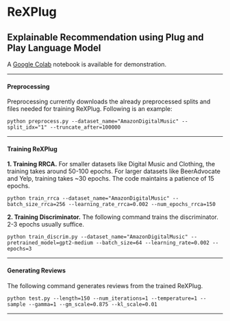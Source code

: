 # ReXPlug
## Explainable Recommendation using Plug and Play Language Model

A [Google Colab](https://colab.research.google.com/drive/1mSkbVKV7Jqu0UfrkgDKVpXKxA8gsQaxH?usp=sharing) notebook is available for demonstration.

------------

#### Preprocessing
Preprocessing currently downloads the already preprocessed splits and files needed for training ReXPlug. Following is an example:

`python preprocess.py --dataset_name="AmazonDigitalMusic" --split_idx="1" --truncate_after=100000`

------------
#### Training ReXPlug
**1. Training RRCA.**
For smaller datasets like Digital Music and Clothing, the training takes around 50-100 epochs. For larger datasets like BeerAdvocate and Yelp, training takes ~30 epochs. The code maintains a patience of 15 epochs.

`python train_rrca --dataset_name="AmazonDigitalMusic" --batch_size_rrca=256 --learning_rate_rrca=0.002 --num_epochs_rrca=150`

**2. Training Discriminator.**
The following command trains the discriminator. 2-3 epochs usually suffice.

`python train_discrim.py --dataset_name="AmazonDigitalMusic" --pretrained_model=gpt2-medium --batch_size=64 --learning_rate=0.002 --epochs=3`

------------
#### Generating Reviews
The following command generates reviews from the trained ReXPlug.

`python test.py --length=150 --num_iterations=1 --temperature=1 --sample --gamma=1 --gm_scale=0.875 --kl_scale=0.01`

------------
